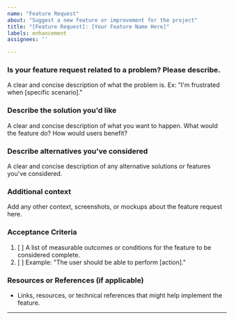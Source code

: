 ```yaml
---
name: "Feature Request"
about: "Suggest a new feature or improvement for the project"
title: "[Feature Request]: [Your Feature Name Here]"
labels: enhancement
assignees: ''

---
```


### **Is your feature request related to a problem? Please describe.**
A clear and concise description of what the problem is. Ex: "I'm frustrated when [specific scenario]."

### **Describe the solution you'd like**
A clear and concise description of what you want to happen. What would the feature do? How would users benefit?

### **Describe alternatives you've considered**
A clear and concise description of any alternative solutions or features you've considered.

### **Additional context**
Add any other context, screenshots, or mockups about the feature request here.

### **Acceptance Criteria**
1. [ ] A list of measurable outcomes or conditions for the feature to be considered complete.
2. [ ] Example: "The user should be able to perform [action]."

### **Resources or References (if applicable)**
- Links, resources, or technical references that might help implement the feature.

---

